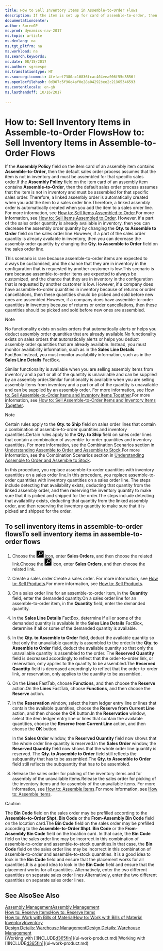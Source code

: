 ```yaml
---
title: How to Sell Inventory Items in Assemble-to-Order Flows
description: If the item is set up for card of assemble-to-order, then the default sales order process assumes that the item is not in inventory and must be assembled for that specific sales order. Therefore, a linked assembly order is automatically created when you add the item to a sales order line.
documentationcenter: 
author: SorenGP
ms.prod: dynamics-nav-2017
ms.topic: article
ms.devlang: na
ms.tgt_pltfrm: na
ms.workload: na
ms.search.keywords: 
ms.date: 08/15/2017
ms.author: sgroespe
ms.translationtype: HT
ms.sourcegitcommit: 4fefaef7380ac10836fcac404eea006f55d8556f
ms.openlocfilehash: 0d907c5f96c4af0e28a04292bee2c21865346593
ms.contentlocale: en-gb
ms.lasthandoff: 10/16/2017

---
```

# <a name="how-to-sell-inventory-items-in-assemble-to-order-flows"></a><span data-ttu-id="5433e-104">How to: Sell Inventory Items in Assemble-to-Order Flows</span><span class="sxs-lookup"><span data-stu-id="5433e-104">How to: Sell Inventory Items in Assemble-to-Order Flows</span></span>
<span data-ttu-id="5433e-105">If the **Assembly Policy** field on the item card of an assembly item contains **Assemble-to-Order**, then the default sales order process assumes that the item is not in inventory and must be assembled for that specific sales order.</span><span class="sxs-lookup"><span data-stu-id="5433e-105">If the **Assembly Policy** field on the item card of an assembly item contains **Assemble-to-Order**, then the default sales order process assumes that the item is not in inventory and must be assembled for that specific sales order.</span></span> <span data-ttu-id="5433e-106">Therefore, a linked assembly order is automatically created when you add the item to a sales order line.</span><span class="sxs-lookup"><span data-stu-id="5433e-106">Therefore, a linked assembly order is automatically created when you add the item to a sales order line.</span></span> <span data-ttu-id="5433e-107">For more information, see [How to: Sell Items Assembled to Order](assembly-how-to-sell-items-assembled-to-order.md).</span><span class="sxs-lookup"><span data-stu-id="5433e-107">For more information, see [How to: Sell Items Assembled to Order](assembly-how-to-sell-items-assembled-to-order.md).</span></span> <span data-ttu-id="5433e-108">However, if a part of the sales order quantity is already available in inventory, then you can decrease the assembly order quantity by changing the **Qty. to Assemble to Order** field on the sales order line.</span><span class="sxs-lookup"><span data-stu-id="5433e-108">However, if a part of the sales order quantity is already available in inventory, then you can decrease the assembly order quantity by changing the **Qty. to Assemble to Order** field on the sales order line.</span></span>  

<span data-ttu-id="5433e-109">This scenario is rare because assemble-to-order items are expected to always be customised, and the chance that they are in inventory in the configuration that is requested by another customer is low.</span><span class="sxs-lookup"><span data-stu-id="5433e-109">This scenario is rare because assemble-to-order items are expected to always be customized, and the chance that they are in inventory in the configuration that is requested by another customer is low.</span></span> <span data-ttu-id="5433e-110">However, if a company does have assemble-to-order quantities in inventory because of returns or order cancellations, then these quantities should be picked and sold before new ones are assembled.</span><span class="sxs-lookup"><span data-stu-id="5433e-110">However, if a company does have assemble-to-order quantities in inventory because of returns or order cancellations, then these quantities should be picked and sold before new ones are assembled.</span></span>  

> [!NOTE]  
>  <span data-ttu-id="5433e-111">No functionality exists on sales orders that automatically alerts or helps you deduct assembly order quantities that are already available.</span><span class="sxs-lookup"><span data-stu-id="5433e-111">No functionality exists on sales orders that automatically alerts or helps you deduct assembly order quantities that are already available.</span></span> <span data-ttu-id="5433e-112">Instead, you must monitor availability information, such as in the **Sales Line Details** FactBox.</span><span class="sxs-lookup"><span data-stu-id="5433e-112">Instead, you must monitor availability information, such as in the **Sales Line Details** FactBox.</span></span>  

<span data-ttu-id="5433e-113">Similar functionality is available when you are selling assembly items from inventory and a part or all of the quantity is unavailable and can be supplied by an assembly order.</span><span class="sxs-lookup"><span data-stu-id="5433e-113">Similar functionality is available when you are selling assembly items from inventory and a part or all of the quantity is unavailable and can be supplied by an assembly order.</span></span> <span data-ttu-id="5433e-114">For more information, see [How to: Sell Assemble-to-Order Items and Inventory Items Together](assembly-how-to-sell-assemble-to-order-items-and-inventory-items-together.md).</span><span class="sxs-lookup"><span data-stu-id="5433e-114">For more information, see [How to: Sell Assemble-to-Order Items and Inventory Items Together](assembly-how-to-sell-assemble-to-order-items-and-inventory-items-together.md).</span></span>  

> [!NOTE]  
>  <span data-ttu-id="5433e-115">Certain rules apply to the **Qty. to Ship** field on sales order lines that contain a combination of assemble-to-order quantities and inventory quantities.</span><span class="sxs-lookup"><span data-stu-id="5433e-115">Certain rules apply to the **Qty. to Ship** field on sales order lines that contain a combination of assemble-to-order quantities and inventory quantities.</span></span> <span data-ttu-id="5433e-116">For more information, see the Combination Scenarios section in [Understanding Assemble to Order and Assemble to Stock](assembly-assemble-to-order-or-assemble-to-stock.md).</span><span class="sxs-lookup"><span data-stu-id="5433e-116">For more information, see the Combination Scenarios section in [Understanding Assemble to Order and Assemble to Stock](assembly-assemble-to-order-or-assemble-to-stock.md).</span></span>  

<span data-ttu-id="5433e-117">In this procedure, you replace assemble-to-order quantities with inventory quantities on a sales order line.</span><span class="sxs-lookup"><span data-stu-id="5433e-117">In this procedure, you replace assemble-to-order quantities with inventory quantities on a sales order line.</span></span> <span data-ttu-id="5433e-118">The steps include detecting that availability exists, deducting that quantity from the linked assembly order, and then reserving the inventory quantity to make sure that it is picked and shipped for the order.</span><span class="sxs-lookup"><span data-stu-id="5433e-118">The steps include detecting that availability exists, deducting that quantity from the linked assembly order, and then reserving the inventory quantity to make sure that it is picked and shipped for the order.</span></span>  

## <a name="to-sell-inventory-items-in-assemble-to-order-flows"></a><span data-ttu-id="5433e-119">To sell inventory items in assemble-to-order flows</span><span class="sxs-lookup"><span data-stu-id="5433e-119">To sell inventory items in assemble-to-order flows</span></span>  
1.  <span data-ttu-id="5433e-120">Choose the ![Search for Page or Report](media/ui-search/search_small.png "Search for Page or Report icon") icon, enter **Sales Orders**, and then choose the related link.</span><span class="sxs-lookup"><span data-stu-id="5433e-120">Choose the ![Search for Page or Report](media/ui-search/search_small.png "Search for Page or Report icon") icon, enter **Sales Orders**, and then choose the related link.</span></span>  
2.  <span data-ttu-id="5433e-121">Create a sales order.</span><span class="sxs-lookup"><span data-stu-id="5433e-121">Create a sales order.</span></span> <span data-ttu-id="5433e-122">For more information, see [How to: Sell Products](sales-how-sell-products.md).</span><span class="sxs-lookup"><span data-stu-id="5433e-122">For more information, see [How to: Sell Products](sales-how-sell-products.md).</span></span>  
3.  <span data-ttu-id="5433e-123">On a sales order line for an assemble-to-order item, in the **Quantity** field, enter the demanded quantity.</span><span class="sxs-lookup"><span data-stu-id="5433e-123">On a sales order line for an assemble-to-order item, in the **Quantity** field, enter the demanded quantity.</span></span>  
4.  <span data-ttu-id="5433e-124">In the **Sales Line Details** FactBox, determine if all or some of the demanded quantity is available.</span><span class="sxs-lookup"><span data-stu-id="5433e-124">In the **Sales Line Details** FactBox, determine if all or some of the demanded quantity is available.</span></span>  
5.  <span data-ttu-id="5433e-125">In the **Qty. to Assemble to Order** field, deduct the available quantity so that only the unavailable quantity is assembled to the order.</span><span class="sxs-lookup"><span data-stu-id="5433e-125">In the **Qty. to Assemble to Order** field, deduct the available quantity so that only the unavailable quantity is assembled to the order.</span></span> <span data-ttu-id="5433e-126">The **Reserved Quantity** field is decreased accordingly to reflect that the order-to-order link, or reservation, only applies to the quantity to be assembled.</span><span class="sxs-lookup"><span data-stu-id="5433e-126">The **Reserved Quantity** field is decreased accordingly to reflect that the order-to-order link, or reservation, only applies to the quantity to be assembled.</span></span>  
6.  <span data-ttu-id="5433e-127">On the **Lines** FastTab, choose **Functions**, and then choose the **Reserve** action.</span><span class="sxs-lookup"><span data-stu-id="5433e-127">On the **Lines** FastTab, choose **Functions**, and then choose the **Reserve** action.</span></span>  
7.  <span data-ttu-id="5433e-128">In the **Reservation** window, select the item ledger entry line or lines that contain the available quantities, choose the **Reserve from Current Line** action, and then choose the **OK** button.</span><span class="sxs-lookup"><span data-stu-id="5433e-128">In the **Reservation** window, select the item ledger entry line or lines that contain the available quantities, choose the **Reserve from Current Line** action, and then choose the **OK** button.</span></span>  

    <span data-ttu-id="5433e-129">In the **Sales Order** window, the **Reserved Quantity** field now shows that the whole order line quantity is reserved.</span><span class="sxs-lookup"><span data-stu-id="5433e-129">In the **Sales Order** window, the **Reserved Quantity** field now shows that the whole order line quantity is reserved.</span></span> <span data-ttu-id="5433e-130">The **Qty. to Assemble to Order** field still reflects the subquantity that has to be assembled.</span><span class="sxs-lookup"><span data-stu-id="5433e-130">The **Qty. to Assemble to Order** field still reflects the subquantity that has to be assembled.</span></span>  

8.  <span data-ttu-id="5433e-131">Release the sales order for picking of the inventory items and for assembly of the unavailable items.</span><span class="sxs-lookup"><span data-stu-id="5433e-131">Release the sales order for picking of the inventory items and for assembly of the unavailable items.</span></span> <span data-ttu-id="5433e-132">For more information, see [How to: Assemble Items](assembly-how-to-assemble-items.md).</span><span class="sxs-lookup"><span data-stu-id="5433e-132">For more information, see [How to: Assemble Items](assembly-how-to-assemble-items.md).</span></span>  

> [!CAUTION]  
>  <span data-ttu-id="5433e-133">The **Bin Code** field on the sales order may be prefilled according to the **Assemble-to-Order Shpt. Bin Code** or the **From-Assembly Bin Code** field on the location card.</span><span class="sxs-lookup"><span data-stu-id="5433e-133">The **Bin Code** field on the sales order may be prefilled according to the **Assemble-to-Order Shpt. Bin Code** or the **From-Assembly Bin Code** field on the location card.</span></span> <span data-ttu-id="5433e-134">In that case, the **Bin Code** field on the sales order line may be incorrect in this combination of assemble-to-order and assemble-to-stock quantities.</span><span class="sxs-lookup"><span data-stu-id="5433e-134">In that case, the **Bin Code** field on the sales order line may be incorrect in this combination of assemble-to-order and assemble-to-stock quantities.</span></span> <span data-ttu-id="5433e-135">It is a good idea to look in the **Bin Code** field and ensure that the placement works for all quantities.</span><span class="sxs-lookup"><span data-stu-id="5433e-135">It is a good idea to look in the **Bin Code** field and ensure that the placement works for all quantities.</span></span> <span data-ttu-id="5433e-136">Alternatively, enter the two different quantities on separate sales order lines.</span><span class="sxs-lookup"><span data-stu-id="5433e-136">Alternatively, enter the two different quantities on separate sales order lines.</span></span>  

## <a name="see-also"></a><span data-ttu-id="5433e-137">See Also</span><span class="sxs-lookup"><span data-stu-id="5433e-137">See Also</span></span>  
[<span data-ttu-id="5433e-138">Assembly Management</span><span class="sxs-lookup"><span data-stu-id="5433e-138">Assembly Management</span></span>](assembly-assemble-items.md)  
[<span data-ttu-id="5433e-139">How to: Reserve Items</span><span class="sxs-lookup"><span data-stu-id="5433e-139">How to: Reserve Items</span></span>](inventory-how-to-reserve-items.md)  
[<span data-ttu-id="5433e-140">How to: Work with Bills of Material</span><span class="sxs-lookup"><span data-stu-id="5433e-140">How to: Work with Bills of Material</span></span>](inventory-how-work-BOMs.md)  
[<span data-ttu-id="5433e-141">Inventory</span><span class="sxs-lookup"><span data-stu-id="5433e-141">Inventory</span></span>](inventory-manage-inventory.md)  
[<span data-ttu-id="5433e-142">Design Details: Warehouse Management</span><span class="sxs-lookup"><span data-stu-id="5433e-142">Design Details: Warehouse Management</span></span>](design-details-warehouse-management.md)  
<span data-ttu-id="5433e-143">[Working with [!INCLUDE[d365fin](includes/d365fin_md.md)]](ui-work-product.md)</span><span class="sxs-lookup"><span data-stu-id="5433e-143">[Working with [!INCLUDE[d365fin](includes/d365fin_md.md)]](ui-work-product.md)</span></span>


